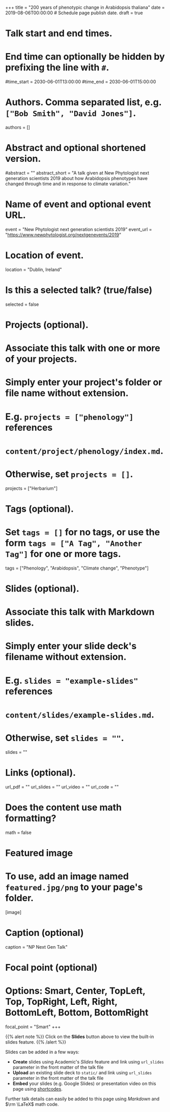 +++
title = "200 years of phenotypic change in Arabidopsis thaliana"
date = 2019-08-06T00:00:00  # Schedule page publish date.
draft = true

# Talk start and end times.
#   End time can optionally be hidden by prefixing the line with `#`.
#time_start = 2030-06-01T13:00:00
#time_end = 2030-06-01T15:00:00

# Authors. Comma separated list, e.g. `["Bob Smith", "David Jones"]`.
authors = []

# Abstract and optional shortened version.
#abstract = ""
abstract_short = "A talk given at New Phytologist next generation scientists 2019 about how Arabidopsis phenotypes have changed through time and in response to climate variation."

# Name of event and optional event URL.
event = "New Phytologist next generation scientists 2019"
event_url = "https://www.newphytologist.org/nextgenevents/2019"

# Location of event.
location = "Dublin, Ireland"

# Is this a selected talk? (true/false)
selected = false

# Projects (optional).
#   Associate this talk with one or more of your projects.
#   Simply enter your project's folder or file name without extension.
#   E.g. `projects = ["phenology"]` references 
#   `content/project/phenology/index.md`.
#   Otherwise, set `projects = []`.
projects = ["Herbarium"]

# Tags (optional).
#   Set `tags = []` for no tags, or use the form `tags = ["A Tag", "Another Tag"]` for one or more tags.
tags = ["Phenology", "Arabidopsis", "Climate change", "Phenotype"]

# Slides (optional).
#   Associate this talk with Markdown slides.
#   Simply enter your slide deck's filename without extension.
#   E.g. `slides = "example-slides"` references 
#   `content/slides/example-slides.md`.
#   Otherwise, set `slides = ""`.
slides = ""

# Links (optional).
url_pdf = ""
url_slides = ""
url_video = ""
url_code = ""

# Does the content use math formatting?
math = false

# Featured image
# To use, add an image named `featured.jpg/png` to your page's folder. 
[image]
  # Caption (optional)
  caption = "NP Next Gen Talk"

  # Focal point (optional)
  # Options: Smart, Center, TopLeft, Top, TopRight, Left, Right, BottomLeft, Bottom, BottomRight
  focal_point = "Smart"
+++

{{% alert note %}}
Click on the **Slides** button above to view the built-in slides feature.
{{% /alert %}}

Slides can be added in a few ways:

- **Create** slides using Academic's *Slides* feature and link using `url_slides` parameter in the front matter of the talk file
- **Upload** an existing slide deck to `static/` and link using `url_slides` parameter in the front matter of the talk file
- **Embed** your slides (e.g. Google Slides) or presentation video on this page using [shortcodes](https://sourcethemes.com/academic/docs/writing-markdown-latex/).

Further talk details can easily be added to this page using *Markdown* and $\rm \LaTeX$ math code.